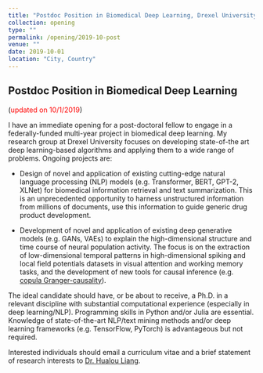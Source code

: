 ```yaml
---
title: "Postdoc Position in Biomedical Deep Learning, Drexel University"
collection: opening
type: ""
permalink: /opening/2019-10-post
venue: ""
date: 2019-10-01
location: "City, Country"
---
```


## Postdoc Position in Biomedical Deep Learning  
(<span style="color:red">updated on 10/1/2019</span>)

I have an immediate opening for a post-doctoral fellow to engage in a federally-funded multi-year project in 
biomedical deep learning. My research group at Drexel University focuses on developing state-of-the art deep learning-based 
algorithms and applying them to a wide range of problems. Ongoing projects are: 

* Design of novel and application of existing cutting-edge natural language processing (NLP) 
models (e.g. Transformer, BERT, GPT-2, XLNet) for biomedical information retrieval and text summarization. 
This is an unprecedented opportunity to harness unstructured information from millions of documents, 
use this information to guide generic drug product development. 

* Development of novel and application of existing deep generative models (e.g. GANs, VAEs) to explain the 
high-dimensional structure and time course of neural population activity. The focus is on the extraction of 
low-dimensional temporal patterns in high-dimensional spiking and local field potentials datasets in visual attention 
and working memory tasks, and the development of new tools for causal inference 
(e.g. [copula Granger-causality](https://liang-lab.org/software/)). 

The ideal candidate should have, or be about to receive, a Ph.D. in a relevant discipline with substantial 
computational experience (especially in deep learning/NLP). Programming skills in Python and/or Julia are essential. 
Knowledge of state-of-the-art NLP/text mining methods and/or deep learning frameworks (e.g. TensorFlow, PyTorch) 
is advantageous but not required.

Interested individuals should email a curriculum vitae and a brief statement of research interests 
to [Dr. Hualou Liang](mailto:hualou.liang@drexel.edu). 
